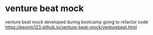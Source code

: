 # venture beat mock
venture beat mock developed during bootcamp going to refactor code
https://kevinlo123.github.io/venture-beat-mock/venturebeat.html
